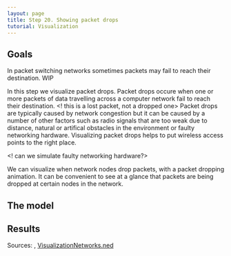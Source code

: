 ```yaml
---
layout: page
title: Step 20. Showing packet drops
tutorial: Visualization
---
```


## Goals

In packet switching networks sometimes packets may fail to reach their destination.
WIP

In this step we visualize packet drops. Packet drops occure when one or more 
packets of data travelling across a computer network fail to reach their destination.
<! this is a lost packet, not a dropped one> 
Packet drops are typically caused by network congestion but it can be caused by 
a number of other factors such as radio signals that are too weak due to distance, 
natural or artifical obstacles in the environment or faulty networking hardware. 
Visualizing packet drops helps to put wireless access points to the right place.

<! can we simulate faulty networking hardware?>

We can visualize when network nodes drop packets, with a packet dropping animation.
It can be convenient to see at a glance that packets are being dropped at certain nodes in the network.

<!--
A hálózatokban előfordulhat hogy a csomagok eldobódnak.

Ebben a lépésben a packet dropot vizualizáljuk.
A packet drop akkor történik, amikor egy vagy több csomag nem ér oda a célhoz. 
Általában hálózati torlódás okozza, de gyenge rádiójel vagy hibás hw is okozhatja. 
Ha természeti vagy mesterséges akadályok vannak a környezetben, akkor segítheti a
wireless AP-k megfelelő helyre telepítését, ha látjuk, hogy hol történik csomag vesztés.
-->

## The model

## Results

Sources: <a srcfile="../omnetpp.ini" />, [VisualizationNetworks.ned](../VisualizationNetworks.ned)

